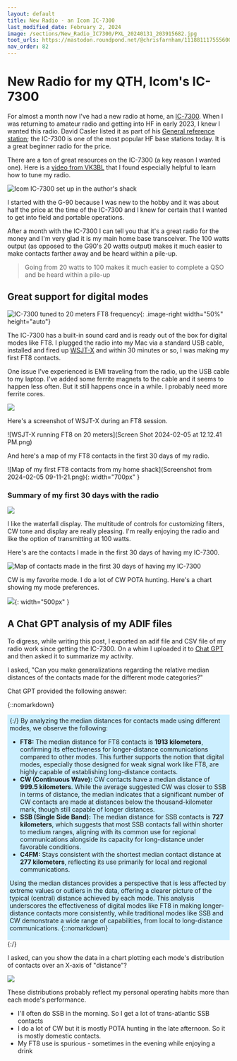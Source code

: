 ```yaml
---
layout: default
title: New Radio - an Icom IC-7300
last_modified_date: February 2, 2024
image: /sections/New_Radio_IC7300/PXL_20240131_203915682.jpg
toot_urls: https://mastodon.roundpond.net/@chrisfarnham/111881117555600475
nav_order: 82
---
```


# New Radio for my QTH, Icom's IC-7300

For almost a month now I've had a new radio at home, an [IC-7300](https://www.icomamerica.com/lineup/products/IC-7300/). When I was returning to amateur radio
and getting into HF in early 2023, I knew I wanted this radio. David Casler listed it as part of his
[General reference station](https://dcasler.com/reference/); the IC-7300 is one of the most popular HF
base stations today. It is a great beginner radio for the price.

There are a ton of great resources on the IC-7300 (a key reason I wanted one). Here is a 
[video from VK3BL]( https://www.youtube.com/watch?v=En86CBBm030) that I found especially helpful 
to learn how to tune my radio.

![Icom IC-7300 set up in the author's shack](PXL_20240131_203915682.jpg)

I started with the G-90 because I was new to the hobby and it was about half the price at the time of the IC-7300
and I knew for certain that I wanted to get into field and portable operations.

After a month with the IC-7300 I can tell you that it's a great radio for the money and I'm very glad it is my main
home base transceiver. The 100 watts output (as opposed to the G90's 20 watts output) makes it much easier to make
contacts farther away and be heard within a pile-up.

> Going from 20 watts to 100 makes it much easier to complete a QSO and be heard within a pile-up

## Great support for digital modes

![IC-7300 tuned to 20 meters FT8 frequency](PXL_20240112_005239338.jpg){: .image-right width="50%" height="auto"}

The IC-7300 has a built-in sound card and is ready out of the box for digital modes like FT8. I plugged the radio into
my Mac via a standard USB cable, installed and fired up [WSJT-X](https://wsjt.sourceforge.io/index.html)
and within 30 minutes or so, I was making my first FT8 contacts.

One issue I've experienced is EMI traveling from the radio, up the USB cable to my laptop. 
I've added some ferrite magnets to the
cable and it seems to happen less often. But it still happens once in a while. I probably need more ferrite
cores.

![](PXL_20240205_171612129.jpg)

Here's a screenshot of WSJT-X during an FT8 session.

![WSJT-X running FT8 on 20 meters](Screen Shot 2024-02-05 at 12.12.41 PM.png)

And here's a map of my FT8 contacts in the first 30 days of my radio.

![Map of my first FT8 contacts from my home shack](Screenshot from 2024-02-05 09-11-21.png){: width="700px" }

### Summary of my first 30 days with the radio

![](radio2.gif)

I like the waterfall display. The multitude of controls for customizing filters, CW tone and display 
are really pleasing. I'm really enjoying the radio and like the option of transmitting at 100 watts.

Here's are the contacts I made in the first 30 days of having my IC-7300.

![Map of contacts made in the first 30 days of having my IC-7300](contacts_made_first30_days_ic7300.png)

CW is my favorite mode. I do a lot of CW POTA hunting. Here's a chart showing my mode preferences.

![](pie_chart_of_modes.png){: width="500px" }

<!-- 
radio gif created with this command

$ ffmpeg -i PXL_20240104_002423495.mp4 -r 15 -vf scale=512:-1 \
  -ss 00:00:03 -to 00:00:06 radio.gif 

-->


## A Chat GPT analysis of my ADIF files

To digress, while writing this post, I exported an adif file and CSV file of my radio work since getting the IC-7300. 
On a whim I uploaded it to [Chat GPT](https://openai.com/chatgpt) and then asked it to summarize my activity.

I asked,
"Can you make generalizations regarding the relative median distances of the contacts made for the different mode categories?"

Chat GPT provided the following answer:

{::nomarkdown}
<div style="background-color: #ccefff; overflow: hidden; padding: 5px;">
{:/}
By analyzing the median distances for contacts made using different modes, we observe the following:

- **FT8:** The median distance for FT8 contacts is **1913 kilometers**, confirming its effectiveness for longer-distance communications compared to other modes. This further supports the notion that digital modes, especially those designed for weak signal work like FT8, are highly capable of establishing long-distance contacts.
- **CW (Continuous Wave):** CW contacts have a median distance of **999.5 kilometers**. While the average suggested CW was closer to SSB in terms of distance, the median indicates that a significant number of CW contacts are made at distances below the thousand-kilometer mark, though still capable of longer distances.
- **SSB (Single Side Band):** The median distance for SSB contacts is **727 kilometers**, which suggests that most SSB contacts fall within shorter to medium ranges, aligning with its common use for regional communications alongside its capacity for long-distance under favorable conditions.
- **C4FM:** Stays consistent with the shortest median contact distance at **277 kilometers**, reflecting its use primarily for local and regional communications. 

Using the median distances provides a perspective that is less affected by extreme values or outliers in the data, offering a clearer picture of the typical (central) distance achieved by each mode. This analysis underscores the effectiveness of digital modes like FT8 in making longer-distance contacts more consistently, while traditional modes like SSB and CW demonstrate a wide range of capabilities, from local to long-distance communications.
{::nomarkdown}
</div>
{:/}

I asked, can you show the data in a chart plotting each mode's distribution of contacts over an X-axis of "distance"?

![](distance_distribution_by_mode_high_contrast.png)

These distributions probably reflect my personal operating habits more than each mode's performance.

 - I'll often do SSB in the morning. So I get a lot of trans-atlantic SSB contacts
 - I do a lot of CW but it is mostly POTA hunting in the late afternoon. So it is mostly domestic contacts.
 - My FT8 use is spurious - sometimes in the evening while enjoying a drink